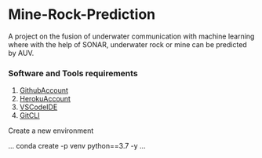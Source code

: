 # Mine-Rock-Prediction
A project on the fusion of underwater communication with machine learning where with the help of SONAR, underwater rock or mine can be predicted by AUV.

### Software and Tools requirements

1. [GithubAccount](https://github.com)
2. [HerokuAccount](https://heroku.com)
3. [VSCodeIDE](https://code.visualstudio.com/)
4. [GitCLI](https://git-scm.com/book/en/v2/Getting-Started-The-Command-Line)

Create a new environment

...
conda create -p venv python==3.7 -y
...
